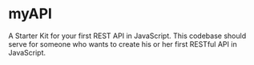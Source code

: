 # myAPI
A Starter Kit for your first REST API in JavaScript. This codebase should serve for someone who wants to create his or her first RESTful API in JavaScript.
